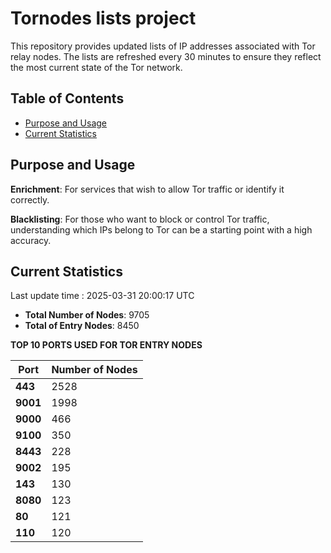 # Tornodes lists project

This repository provides updated lists of IP addresses associated with Tor relay nodes. The lists are refreshed every 30 minutes to ensure they reflect the most current state of the Tor network.

## Table of Contents

- [Purpose and Usage](#purpose-and-usage)
- [Current Statistics](#current-statistics)


## Purpose and Usage

**Enrichment**: For services that wish to allow Tor traffic or identify it correctly.

**Blacklisting**: For those who want to block or control Tor traffic, understanding which IPs belong to Tor can be a starting point with a high accuracy.

## Current Statistics

Last update time : 2025-03-31 20:00:17 UTC

- **Total Number of Nodes**: 9705
- **Total of Entry Nodes**: 8450

**TOP 10 PORTS USED FOR TOR ENTRY NODES**

| **Port** | **Number of Nodes** |
|------|-----------------|
| **443**   | 2528  |
| **9001**   | 1998  |
| **9000**   | 466  |
| **9100**   | 350  |
| **8443**   | 228  |
| **9002**   | 195  |
| **143**   | 130  |
| **8080**   | 123  |
| **80**   | 121  |
| **110**   | 120  |

